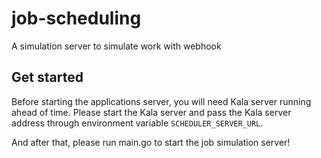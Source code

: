 # job-scheduling

A simulation server to simulate work with webhook

## Get started

Before starting the applications server, you will need Kala server running ahead
of time. Please start the Kala server and pass the Kala server address through
environment variable `SCHEDULER_SERVER_URL`.

And after that, please run main.go to start the job simulation server!
